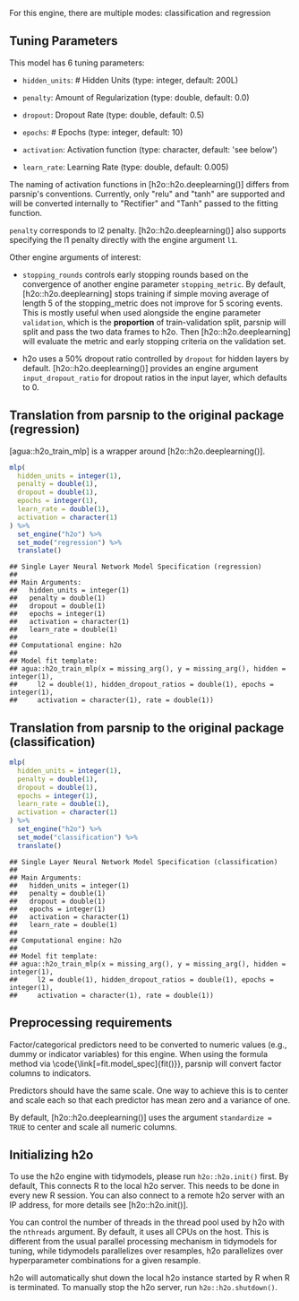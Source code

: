 


For this engine, there are multiple modes: classification and regression

## Tuning Parameters



This model has 6 tuning parameters:

- `hidden_units`: # Hidden Units (type: integer, default: 200L)

- `penalty`: Amount of Regularization (type: double, default: 0.0)

- `dropout`: Dropout Rate (type: double, default: 0.5)

- `epochs`: # Epochs (type: integer, default: 10)

- `activation`: Activation function (type: character, default: 'see below')

- `learn_rate`: Learning Rate (type: double, default: 0.005)

The naming of activation functions in [h2o::h2o.deeplearning()] differs from parsnip's conventions. Currently, only "relu" and "tanh" are supported and will be converted internally to "Rectifier" and "Tanh" passed to the fitting function.

`penalty` corresponds to l2 penalty. [h2o::h2o.deeplearning()] also supports specifying the l1 penalty directly with the engine argument `l1`. 

Other engine arguments of interest: 

- `stopping_rounds` controls early stopping rounds based on the convergence of another engine parameter `stopping_metric`. By default, [h2o::h2o.deeplearning] stops training if simple moving average of length 5 of the stopping_metric does not improve for 5 scoring events.  This is mostly useful when used alongside the engine parameter `validation`, which is the __proportion__ of train-validation split, parsnip will split and pass the two data frames to h2o. Then [h2o::h2o.deeplearning] will evaluate the metric and early stopping criteria on the validation set. 

- h2o uses a 50% dropout ratio controlled by `dropout` for hidden layers by default. [h2o::h2o.deeplearning()] provides an engine argument `input_dropout_ratio` for dropout ratios in the input layer, which defaults to 0. 


## Translation from parsnip to the original package (regression)


[agua::h2o_train_mlp] is a wrapper around [h2o::h2o.deeplearning()].


```r
mlp(
  hidden_units = integer(1),
  penalty = double(1),
  dropout = double(1),
  epochs = integer(1),
  learn_rate = double(1),
  activation = character(1)
) %>%  
  set_engine("h2o") %>% 
  set_mode("regression") %>% 
  translate()
```

```
## Single Layer Neural Network Model Specification (regression)
## 
## Main Arguments:
##   hidden_units = integer(1)
##   penalty = double(1)
##   dropout = double(1)
##   epochs = integer(1)
##   activation = character(1)
##   learn_rate = double(1)
## 
## Computational engine: h2o 
## 
## Model fit template:
## agua::h2o_train_mlp(x = missing_arg(), y = missing_arg(), hidden = integer(1), 
##     l2 = double(1), hidden_dropout_ratios = double(1), epochs = integer(1), 
##     activation = character(1), rate = double(1))
```

## Translation from parsnip to the original package (classification)


```r
mlp(
  hidden_units = integer(1),
  penalty = double(1),
  dropout = double(1),
  epochs = integer(1),
  learn_rate = double(1),
  activation = character(1)
) %>% 
  set_engine("h2o") %>% 
  set_mode("classification") %>% 
  translate()
```

```
## Single Layer Neural Network Model Specification (classification)
## 
## Main Arguments:
##   hidden_units = integer(1)
##   penalty = double(1)
##   dropout = double(1)
##   epochs = integer(1)
##   activation = character(1)
##   learn_rate = double(1)
## 
## Computational engine: h2o 
## 
## Model fit template:
## agua::h2o_train_mlp(x = missing_arg(), y = missing_arg(), hidden = integer(1), 
##     l2 = double(1), hidden_dropout_ratios = double(1), epochs = integer(1), 
##     activation = character(1), rate = double(1))
```


## Preprocessing requirements


Factor/categorical predictors need to be converted to numeric values (e.g., dummy or indicator variables) for this engine. When using the formula method via \\code{\\link[=fit.model_spec]{fit()}}, parsnip will convert factor columns to indicators.


Predictors should have the same scale. One way to achieve this is to center and 
scale each so that each predictor has mean zero and a variance of one.


By default, [h2o::h2o.deeplearning()] uses the argument `standardize = TRUE` to center and scale all numeric columns. 


## Initializing h2o 


To use the h2o engine with tidymodels, please run `h2o::h2o.init()` first. By default, This connects R to the local h2o server. This needs to be done in every new R session. You can also connect to a remote h2o server with an IP address, for more details see [h2o::h2o.init()]. 

You can control the number of threads in the thread pool used by h2o with the `nthreads` argument. By default, it uses all CPUs on the host. This is different from the usual parallel processing mechanism in tidymodels for tuning, while tidymodels parallelizes over resamples, h2o parallelizes over hyperparameter combinations for a given resample. 

h2o will automatically shut down the local h2o instance started by R when R is terminated. To manually stop the h2o server, run `h2o::h2o.shutdown()`. 

